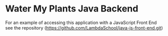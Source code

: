 # Water My Plants Java Backend

For an example of accessing this application with a JavaScript Front End see the repository (https://github.com/LambdaSchool/java-js-front-end.git)
